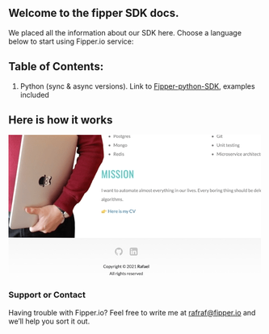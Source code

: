## Welcome to the fipper SDK docs.

We placed all the information about our SDK here. Choose a language below to start using Fipper.io service:
## Table of Contents:

1. Python (sync & async versions). Link to [Fipper-python-SDK](https://github.com/Fipper-io/fipper-python-sdk/), examples included

## Here is how it works
![Alt Text](https://github.com/Fipper-io/fipper-sdk-docs/blob/gh-pages/fipper_sdk_footage.gif)

### Support or Contact

Having trouble with Fipper.io? Feel free to write me at [rafraf@fipper.io](mailto:rafraf@fipper.io) and we’ll help you sort it out.
